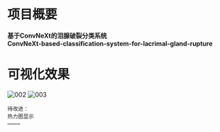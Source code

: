 # 项目概要
__基于ConvNeXt的泪腺破裂分类系统<br>ConvNeXt-based-classification-system-for-lacrimal-gland-rupture__

# 可视化效果
![002](https://github.com/user-attachments/assets/2b407792-ea2e-485b-ab5d-532487a1f924)
![003](https://github.com/user-attachments/assets/9a8d402b-a514-4eb1-ab17-7f738994e8e4)

```
待改进：   
热力图显示
…………
```
